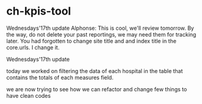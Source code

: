 # ch-kpis-tool

Wednesdays'17th update
Alphonse:
This is cool, we'll review tomorrow. By the way, do not delete your past reportings, we
may need them for tracking later. You had forgotten to change site title and and index title in the core.urls. I change it.

Wednesdays'17th update

today we worked on filtering the data of each hospital in the table that contains the totals of each measures field.

we are now trying to see how we can refactor and change few things to have clean codes

